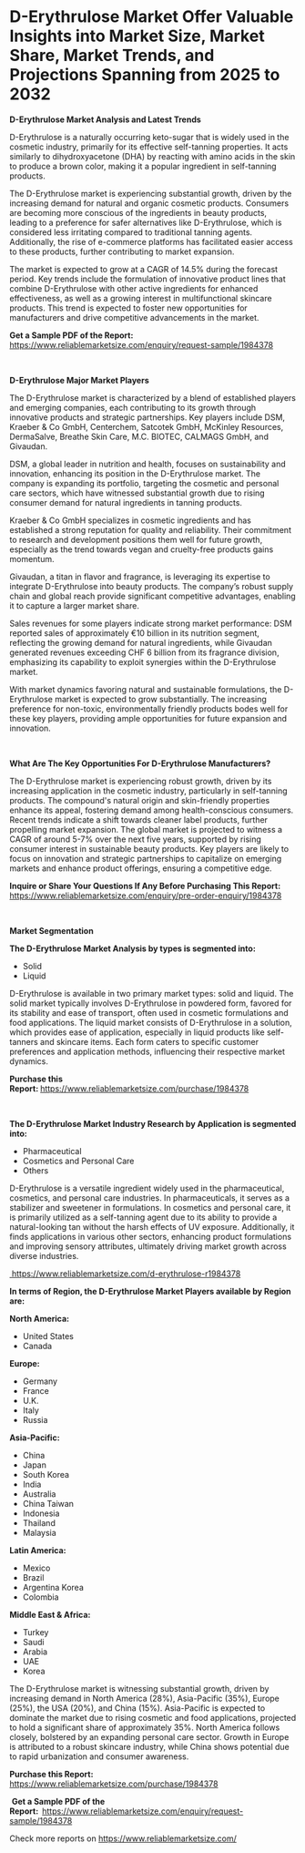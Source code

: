 <p><h1>D-Erythrulose Market Offer Valuable Insights into Market Size, Market Share, Market Trends, and Projections Spanning from 2025 to 2032</h1></p><p><strong>D-Erythrulose Market Analysis and Latest Trends</strong></p>
<p><p>D-Erythrulose is a naturally occurring keto-sugar that is widely used in the cosmetic industry, primarily for its effective self-tanning properties. It acts similarly to dihydroxyacetone (DHA) by reacting with amino acids in the skin to produce a brown color, making it a popular ingredient in self-tanning products. </p><p>The D-Erythrulose market is experiencing substantial growth, driven by the increasing demand for natural and organic cosmetic products. Consumers are becoming more conscious of the ingredients in beauty products, leading to a preference for safer alternatives like D-Erythrulose, which is considered less irritating compared to traditional tanning agents. Additionally, the rise of e-commerce platforms has facilitated easier access to these products, further contributing to market expansion.</p><p>The market is expected to grow at a CAGR of 14.5% during the forecast period. Key trends include the formulation of innovative product lines that combine D-Erythrulose with other active ingredients for enhanced effectiveness, as well as a growing interest in multifunctional skincare products. This trend is expected to foster new opportunities for manufacturers and drive competitive advancements in the market.</p></p>
<p><strong>Get a Sample PDF of the Report:&nbsp;</strong> <a href="https://www.reliablemarketsize.com/enquiry/request-sample/1984378?utm_campaign=2457&utm_medium=2&utm_source=Github&utm_content=ia&utm_term=03042025&utm_id=d-erythrulose">https://www.reliablemarketsize.com/enquiry/request-sample/1984378</a></p>
<p>&nbsp;</p>
<p><strong>D-Erythrulose Major Market Players</strong></p>
<p><p>The D-Erythrulose market is characterized by a blend of established players and emerging companies, each contributing to its growth through innovative products and strategic partnerships. Key players include DSM, Kraeber & Co GmbH, Centerchem, Satcotek GmbH, McKinley Resources, DermaSalve, Breathe Skin Care, M.C. BIOTEC, CALMAGS GmbH, and Givaudan.</p><p>DSM, a global leader in nutrition and health, focuses on sustainability and innovation, enhancing its position in the D-Erythrulose market. The company is expanding its portfolio, targeting the cosmetic and personal care sectors, which have witnessed substantial growth due to rising consumer demand for natural ingredients in tanning products.</p><p>Kraeber & Co GmbH specializes in cosmetic ingredients and has established a strong reputation for quality and reliability. Their commitment to research and development positions them well for future growth, especially as the trend towards vegan and cruelty-free products gains momentum.</p><p>Givaudan, a titan in flavor and fragrance, is leveraging its expertise to integrate D-Erythrulose into beauty products. The company’s robust supply chain and global reach provide significant competitive advantages, enabling it to capture a larger market share.</p><p>Sales revenues for some players indicate strong market performance: DSM reported sales of approximately €10 billion in its nutrition segment, reflecting the growing demand for natural ingredients, while Givaudan generated revenues exceeding CHF 6 billion from its fragrance division, emphasizing its capability to exploit synergies within the D-Erythrulose market.</p><p>With market dynamics favoring natural and sustainable formulations, the D-Erythrulose market is expected to grow substantially. The increasing preference for non-toxic, environmentally friendly products bodes well for these key players, providing ample opportunities for future expansion and innovation.</p></p>
<p>&nbsp;</p>
<p><strong>What Are The Key Opportunities For D-Erythrulose Manufacturers?</strong></p>
<p><p>The D-Erythrulose market is experiencing robust growth, driven by its increasing application in the cosmetic industry, particularly in self-tanning products. The compound's natural origin and skin-friendly properties enhance its appeal, fostering demand among health-conscious consumers. Recent trends indicate a shift towards cleaner label products, further propelling market expansion. The global market is projected to witness a CAGR of around 5-7% over the next five years, supported by rising consumer interest in sustainable beauty products. Key players are likely to focus on innovation and strategic partnerships to capitalize on emerging markets and enhance product offerings, ensuring a competitive edge.</p></p>
<p><strong>Inquire or Share Your Questions If Any Before Purchasing This Report:</strong> <a href="https://www.reliablemarketsize.com/enquiry/pre-order-enquiry/1984378?utm_campaign=2457&utm_medium=2&utm_source=Github&utm_content=ia&utm_term=03042025&utm_id=d-erythrulose">https://www.reliablemarketsize.com/enquiry/pre-order-enquiry/1984378</a></p>
<p>&nbsp;</p>
<p><strong>Market Segmentation</strong></p>
<p><strong>The D-Erythrulose Market Analysis by types is segmented into:</strong></p>
<p><ul><li>Solid</li><li>Liquid</li></ul></p>
<p><p>D-Erythrulose is available in two primary market types: solid and liquid. The solid market typically involves D-Erythrulose in powdered form, favored for its stability and ease of transport, often used in cosmetic formulations and food applications. The liquid market consists of D-Erythrulose in a solution, which provides ease of application, especially in liquid products like self-tanners and skincare items. Each form caters to specific customer preferences and application methods, influencing their respective market dynamics.</p></p>
<p><strong>Purchase this Report:&nbsp;</strong><a href="https://www.reliablemarketsize.com/purchase/1984378?utm_campaign=2457&utm_medium=2&utm_source=Github&utm_content=ia&utm_term=03042025&utm_id=d-erythrulose">https://www.reliablemarketsize.com/purchase/1984378</a></p>
<p>&nbsp;</p>
<p><strong>The D-Erythrulose Market Industry Research by Application is segmented into:</strong></p>
<p><ul><li>Pharmaceutical</li><li>Cosmetics and Personal Care</li><li>Others</li></ul></p>
<p><p>D-Erythrulose is a versatile ingredient widely used in the pharmaceutical, cosmetics, and personal care industries. In pharmaceuticals, it serves as a stabilizer and sweetener in formulations. In cosmetics and personal care, it is primarily utilized as a self-tanning agent due to its ability to provide a natural-looking tan without the harsh effects of UV exposure. Additionally, it finds applications in various other sectors, enhancing product formulations and improving sensory attributes, ultimately driving market growth across diverse industries.</p></p>
<p><a href="https://www.reliablemarketsize.com/d-erythrulose-r1984378?utm_campaign=2457&utm_medium=2&utm_source=Github&utm_content=ia&utm_term=03042025&utm_id=d-erythrulose">&nbsp;https://www.reliablemarketsize.com/d-erythrulose-r1984378</a></p>
<p><strong>In terms of Region, the D-Erythrulose Market Players available by Region are:</strong></p>
<p>
    <p> <strong> North America: </strong>
        <ul>
            <li>United States</li>
            <li>Canada</li>
        </ul>
        </p> 
    <p> <strong> Europe: </strong>
        <ul>
            <li>Germany</li>
            <li>France</li>
            <li>U.K.</li>
            <li>Italy</li>
            <li>Russia</li>
        </ul>
        </p> 
    <p> <strong> Asia-Pacific: </strong>
        <ul>
            <li>China</li>
            <li>Japan</li>
            <li>South Korea</li>
            <li>India</li>
            <li>Australia</li>
            <li>China Taiwan</li>
            <li>Indonesia</li>
            <li>Thailand</li>
            <li>Malaysia</li>
        </ul>
        </p> 
    <p> <strong> Latin America: </strong>
        <ul>
            <li>Mexico</li>
            <li>Brazil</li>
            <li>Argentina Korea</li>
            <li>Colombia</li>
        </ul>
        </p> 
    <p> <strong> Middle East & Africa: </strong>
        <ul>
            <li>Turkey</li>
            <li>Saudi</li>
            <li>Arabia</li>
            <li>UAE</li>
            <li>Korea</li>
        </ul>
    </p>
    </p>
<p><p>The D-Erythrulose market is witnessing substantial growth, driven by increasing demand in North America (28%), Asia-Pacific (35%), Europe (25%), the USA (20%), and China (15%). Asia-Pacific is expected to dominate the market due to rising cosmetic and food applications, projected to hold a significant share of approximately 35%. North America follows closely, bolstered by an expanding personal care sector. Growth in Europe is attributed to a robust skincare industry, while China shows potential due to rapid urbanization and consumer awareness.</p></p>
<p><strong>Purchase this Report: </strong><a href="https://www.reliablemarketsize.com/purchase/1984378?utm_campaign=2457&utm_medium=2&utm_source=Github&utm_content=ia&utm_term=03042025&utm_id=d-erythrulose">https://www.reliablemarketsize.com/purchase/1984378</a></p>
<p>&nbsp;<strong>Get a Sample PDF of the Report:&nbsp;&nbsp;</strong><a href="https://www.reliablemarketsize.com/enquiry/request-sample/1984378?utm_campaign=2457&utm_medium=2&utm_source=Github&utm_content=ia&utm_term=03042025&utm_id=d-erythrulose">https://www.reliablemarketsize.com/enquiry/request-sample/1984378</a></p>
<p><strong></strong></p>
<p>Check more reports on <a href="https://www.reliablemarketsize.com/?utm_campaign=2457&utm_medium=2&utm_source=Github&utm_content=ia&utm_term=03042025&utm_id=d-erythrulose">https://www.reliablemarketsize.com/</a></p>